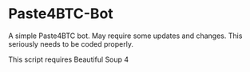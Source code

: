 # Paste4BTC-Bot

A simple Paste4BTC bot. May require some updates and changes. This seriously needs to be coded properly.

This script requires Beautiful Soup 4

